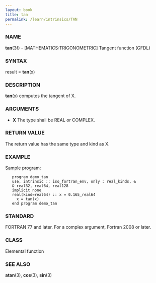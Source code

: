 ```yaml
---
layout: book
title: tan
permalink: /learn/intrinsics/TAN
---
```

### NAME

**tan**(3f) - \[MATHEMATICS:TRIGONOMETRIC\] Tangent function
(GFDL)

### SYNTAX

result = **tan**(x)

### DESCRIPTION

**tan**(x) computes the tangent of X.

### ARGUMENTS

  - **X**
    The type shall be REAL or COMPLEX.

### RETURN VALUE

The return value has the same type and kind as X.

### EXAMPLE

Sample program:

```
   program demo_tan
   use, intrinsic :: iso_fortran_env, only : real_kinds, &
   & real32, real64, real128
   implicit none
   real(kind=real64) :: x = 0.165_real64
     x = tan(x)
   end program demo_tan
```

### STANDARD

FORTRAN 77 and later. For a complex argument, Fortran 2008 or later.

### CLASS

Elemental function

### SEE ALSO

**atan**(3), **cos**(3), **sin**(3)
